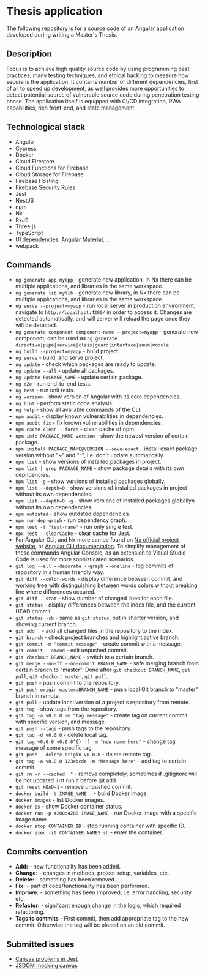 # Thesis application

The following repository is for a source code of an Angular application developed during writing a Master's Thesis.

## Description

Focus is to achieve high quality source code by using programming best practices, many testing techniques, and ethical hacking to measure how secure is the application. It contains number of different dependencies, first of all to speed up development, as well provides more opportunities to detect potential source of vulnerable source code during penetration testing phase. The application itself is equipped with CI/CD integration, PWA capabilities, rich front-end, and state management.

## Technological stack

- Angular
- Cypress
- Docker
- Cloud Firestore
- Cloud Functions for Firebase
- Cloud Storage for Firebase
- Firebase Hosting
- Firebase Security Rules
- Jest
- NestJS
- npm
- Nx
- RxJS
- Three.js
- TypeScript
- UI dependencies: Angular Material, ...
- webpack

## Commands

- `ng generate app myapp` - generate new application, in Nx there can be multiple applications, and libraries in the same workspace.
- `ng generate lib mylib` - generate new library, in Nx there can be multiple applications, and libraries in the same workspace.
- `ng serve --project=myapp` - run local server in production environment, navigate to `http://localhost:4200/` in order to access it. Changes are detected automatically, and will server will reload the page once they will be detected.
- `ng generate component component-name --project=myapp` - generate new component, can be used as `ng generate directive|pipe|service|class|guard|interface|enum|module`.
- `ng build --project=myapp` - build project.
- `ng serve` - build, and serve project.
- `ng update` - check which packages are ready to update.
- `ng update --all` - update all packages.
- `ng update PACKAGE_NAME` - update certain package.
- `ng e2e` - run end-to-end tests.
- `ng test` - run unit tests.
- `ng version` - show version of Angular with its core dependencies.
- `ng lint` - perform static code analysis.
- `ng help` - show all available commands of the CLI.
- `npm audit` - display known vulnerabilities in dependencies.
- `npm audit fix` - fix known vulnerabilities in dependencies.
- `npm cache clean --force` - clean cache of npm.
- `npm info PACKAGE_NAME version` - show the newest version of certain package.
- `npm install PACKAGE_NAME@VERSION --save-exact` - install exact package version without "~" and "^", i.e. don't update automatically.
- `npm list` - show versions of installed packages in project.
- `npm list | grep PACKAGE_NAME` - show package details with its own depndencies.
- `npm list -g` - show versions of installed packages globally.
- `npm list --depth=0` - show versions of installed packages in project without its own dependencies.
- `npm list --depth=0 -g` - show versions of installed packages globallyn without its own dependencies.
- `npm outdated` - show outdated dependencies.
- `npm run dep-graph` - run dependency graph.
- `npm test -t "test-name"` - run only single test.
- `npx jest --clearCache` - clear cache for Jest.
- For Angular CLI, and Nx more can be found on [Nx official project website](https://nrwl.io/nx/guide-nx-workspace), or [Angular CLI documentation](https://angular.io/cli). To simplify management of these commands Angular Console, as an extension to Visual Studio Code is used for more sophisticated scenarios.
- `git log --all --decorate --graph --oneline` - log commits of repository in a human friendly way.
- `git diff --color-words` - display difference between commit, and working tree with distinguishing between words colors without breaking line where differences occured.
- `git diff --stat` - show number of changed lines for each file.
- `git status` - display differences between the index file, and the current HEAD commit.
- `git status -sb` - same as `git status`, but in shorter version, and showing current branch.
- `git add .` - add all changed files in the repository to the index.
- `git branch` - check project branches and highlight active branch.
- `git commit -m "commit message"` - create commit with a message.
- `git commit --amend` - edit unpushed commit.
- `git checkout BRANCH_NAME` - switch to a certain branch.
- `git merge --no-ff --no-commit BRANCH_NAME` - safe merging branch from certain branch to "master". Done after `git checkout BRANCH_NAME`, `git pull`, `git checkout master`, `git pull`.
- `git push` - push commit to the repository.
- `git push origin master:BRANCH_NAME` - push local Git branch to "master" branch in remote.
- `git pull` - update local version of a project's repository from remote.
- `git tag` - show tags from the repository.
- `git tag -a v0.0.0 -m "tag message"` - create tag on current commit with specific version, and message.
- `git push --tags` - push tags to the repository.
- `git tag -d v0.0.0` - delete local tag.
- `git tag v0.0.0 v0.0.0^{} -f -m "new name here"` - change tag message of some specific tag.
- `git push --delete origin v0.0.0` - delete remote tag.
- `git tag -a v0.0.0 123abcde -m "Message here"` - add tag to certain commit.
- `git rm -r --cached ."` - remove completely, sometimes if .gitignore will be not updated just run it before git add.
- `git reset HEAD~1` - remove unpushed commit.
- `docker build -t IMAGE_NAME .` - build Docker image.
- `docker images` - list Docker images.
- `docker ps` - show Docker container status.
- `docker run -p 4200:4200 IMAGE_NAME` - run Docker image with a specific image name.
- `docker stop CONTAINER_ID` - stop running container with specific ID.
- `docker exec -it CONTAINER_NAMES sh` - enter the container.

## Commits convention

- **Add:** - new functionality has been added.
- **Change:** - changes in methods, project setup, variables, etc.
- **Delete:** - something has been removed.
- **Fix:** - part of code/functionality has been performed.
- **Improve:** - something has been improved, i.e. error handling, security etc.
- **Refactor:** - signifcant enough change in the logic, which required refactoring.
- **Tags to commits** - First commit, then add appropriate tag to the new commit. Otherwise the tag will be placed on an old commit.

## Submitted issues

- [Canvas problems in Jest](https://github.com/hustcc/jest-canvas-mock/issues/2#issuecomment-468600415)
- [JSDOM mocking canvas](https://github.com/jsdom/jsdom/issues/1782#issuecomment-468602403)

<!-- TODO: Add README.md's to each lib/app. -->
